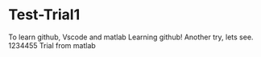 # Test-Trial1
 To learn github, Vscode and matlab
 Learning github!
 Another try, lets see.
 1234455
Trial from matlab